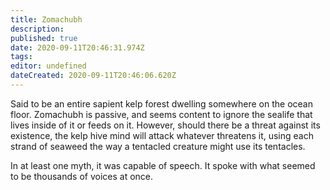 ```yaml
---
title: Zomachubh
description: 
published: true
date: 2020-09-11T20:46:31.974Z
tags: 
editor: undefined
dateCreated: 2020-09-11T20:46:06.620Z
---
```


Said to be an entire sapient kelp forest dwelling somewhere on the ocean floor. Zomachubh is passive, and seems content to ignore the sealife that lives inside of it or feeds on it. However, should there be a threat against its existence, the kelp hive mind will attack whatever threatens it, using each strand of seaweed the way a tentacled creature might use its tentacles.

In at least one myth, it was capable of speech. It spoke with what seemed to be thousands of voices at once.